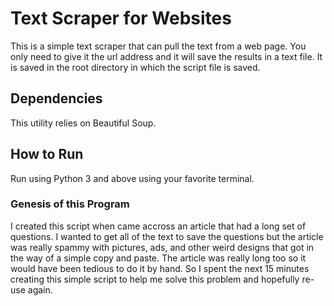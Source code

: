 # Text Scraper for Websites
This is a simple text scraper that can pull the text from a web page. You only need to give it the url address and it will save the results in a text file. It is saved in the root directory in which the script file is saved.

## Dependencies
This utility relies on Beautiful Soup.

## How to Run
Run using Python 3 and above using your favorite terminal.

### Genesis of this Program
I created this script when came accross an article that had a long set of questions. I wanted to get all of the text to save the questions but the article was really spammy with pictures, ads, and other weird designs that got in the way of a simple copy and paste. The article was really long too so it would have been tedious to do it by hand. So I spent the next 15 minutes creating this simple script to help me solve this problem and hopefully re-use again.

